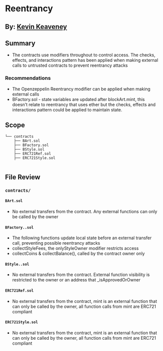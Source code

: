 # Reentrancy

## By: [Kevin Keaveney](https://github.com/kkeaveney)

## Summary
*  The contracts use modifiers throughout to control access. The checks, effects, and interactions pattern
   has been applied when making external calls to untrusted contracts to prevent reentrancy attacks

### Recommendations
*  The Openzeppelin Reentrancy modifier can be applied when making external calls
*  BFactory.sol - state variables are updated after blockArt.mint, this doesn't relate to reentrancy that uses ether
   but the checks, effects and interactions pattern could be applied to maintain state.    


## Scope
```
└── contracts
    ├── BArt.sol
    ├── BFactory.sol
    ├── BStyle.sol
    ├── ERC721Ref.sol
    ├── ERC721Style.sol
           
```

## File Review
### `contracts/`
#### `BArt.sol`

* No external transfers from the contract. Any external functions can only be called by the owner


#### `BFactory..sol`

* The following functions update local state before an external transfer call, preventing possible reentrancy attacks
* collectStyleFees, the onlyStyleOwner modifier restricts access
* collectCoins & collectBalance(), called by the contract owner only



#### `BStyle..sol`

* No external transfers from the contract. External function visibility is restricted to the owner or an address that _isApprovedOrOwner


#### `ERC721Ref.sol`

* No external transfers from the contract, mint is an external function that can only be called by the owner, all function calls from mint are ERC721 compliant

#### `ERC721Style.sol`

* No external transfers from the contract, mint is an external function that can only be called by the owner, all function calls from mint are ERC721 compliant